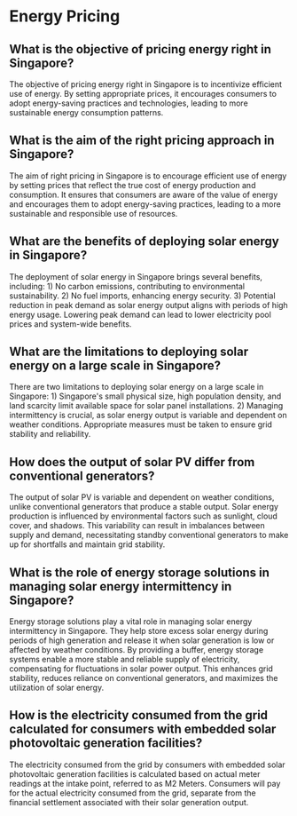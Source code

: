 # Energy Pricing
## What is the objective of pricing energy right in Singapore?

The objective of pricing energy right in Singapore is to incentivize efficient use of energy. By setting appropriate prices, it encourages consumers to adopt energy-saving practices and technologies, leading to more sustainable energy consumption patterns.


## What is the aim of the right pricing approach in Singapore?

The aim of right pricing in Singapore is to encourage efficient use of energy by setting prices that reflect the true cost of energy production and consumption. It ensures that consumers are aware of the value of energy and encourages them to adopt energy-saving practices, leading to a more sustainable and responsible use of resources.



## What are the benefits of deploying solar energy in Singapore?

The deployment of solar energy in Singapore brings several benefits, including: 1) No carbon emissions, contributing to environmental sustainability. 2) No fuel imports, enhancing energy security. 3) Potential reduction in peak demand as solar energy output aligns with periods of high energy usage. Lowering peak demand can lead to lower electricity pool prices and system-wide benefits.

## What are the limitations to deploying solar energy on a large scale in Singapore?

There are two limitations to deploying solar energy on a large scale in Singapore: 1) Singapore's small physical size, high population density, and land scarcity limit available space for solar panel installations. 2) Managing intermittency is crucial, as solar energy output is variable and dependent on weather conditions. Appropriate measures must be taken to ensure grid stability and reliability.

## How does the output of solar PV differ from conventional generators?

The output of solar PV is variable and dependent on weather conditions, unlike conventional generators that produce a stable output. Solar energy production is influenced by environmental factors such as sunlight, cloud cover, and shadows. This variability can result in imbalances between supply and demand, necessitating standby conventional generators to make up for shortfalls and maintain grid stability.

## What is the role of energy storage solutions in managing solar energy intermittency in Singapore?

Energy storage solutions play a vital role in managing solar energy intermittency in Singapore. They help store excess solar energy during periods of high generation and release it when solar generation is low or affected by weather conditions. By providing a buffer, energy storage systems enable a more stable and reliable supply of electricity, compensating for fluctuations in solar power output. This enhances grid stability, reduces reliance on conventional generators, and maximizes the utilization of solar energy.

## How is the electricity consumed from the grid calculated for consumers with embedded solar photovoltaic generation facilities?

The electricity consumed from the grid by consumers with embedded solar photovoltaic generation facilities is calculated based on actual meter readings at the intake point, referred to as M2 Meters. Consumers will pay for the actual electricity consumed from the grid, separate from the financial settlement associated with their solar generation output.



